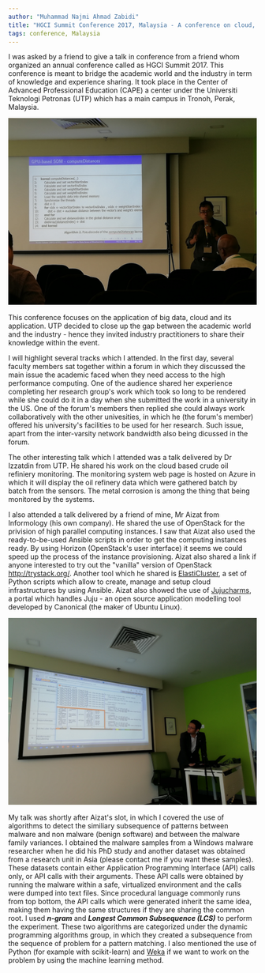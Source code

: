 ```yaml
---
author: "Muhammad Najmi Ahmad Zabidi"
title: "HGCI Summit Conference 2017, Malaysia - A conference on cloud, security and big data"
tags: conference, Malaysia
---
```


I was asked by a friend to give a talk in conference from a friend whom organized an annual conference called as HGCI Summit 2017. This conference is meant to bridge the academic world and the industry in term of knowledge and experience sharing. It took place in the Center of Advanced Professional Education (CAPE) a center under the Universiti Teknologi Petronas (UTP) which has a main campus in Tronoh, Perak, Malaysia. 

<a href="/2017/12/05/hgci-summit-2017/utp.jpg"><img src="/2017/12/05/hgci-summit-2017/utp.jpg"/></a>

This conference focuses on the application of big data, cloud and its application. UTP decided to close up the gap between the academic world and the industry - hence they invited industry practitioners to share their knowledge within the event. 

I will highlight several tracks which I attended. In the first day, several faculty members sat together within a forum in which they discussed the main issue the academic faced when they need access to the high performance computing. One of the audience shared her experience completing her research group's work which took so long to be rendered while she could do it in a day when she submitted the work in a university in the US. One of the forum's members then replied she could always work collaboratively with the other univesities, in which he (the forum's member) offered his university's facilities to be used for her research. Such issue, apart from the inter-varsity network bandwidth also being dicussed in the forum. 

The other interesting talk which I attended was a talk delivered by Dr Izzatdin from UTP. He shared his work on the cloud based crude oil refiniery monitoring. The monitoring system web page is hosted on Azure in which it will display the oil refinery data which were gathered batch by batch from the sensors. The metal corrosion is among the thing that being monitored by the systems.

I also attended a talk delivered by a friend of mine, Mr Aizat from Informology (his own company). He shared the use of OpenStack for the privision of high parallel computing instances. I saw that Aizat also used the ready-to-be-used Ansible scripts in order to get the computing instances ready. By using Horizon (OpenStack's user interface) it seems we could speed up the process of the instance provisioning. Aizat also shared a link if anyone interested to try out the "vanilla" version of OpenStack http://trystack.org/. Another tool which he shared is [ElastiCluster](https://github.com/gc3-uzh-ch/elasticluster), a set of Python scripts which allow to create, manage and setup cloud infrastructures by using Ansible.  Aizat also showed the use of [Jujucharms](https://jujucharms.com),  a portal which handles Juju - an open source application modelling tool developed by Canonical (the maker of Ubuntu Linux). 

<a href="/2017/12/05/hgci-summit-2017/aizat.jpg"><img src="/2017/12/05/hgci-summit-2017/aizat.jpg"/></a>

My talk was shortly after Aizat's slot, in which I covered the use of algorithms to detect the similiary subsequence of patterns between malware and non malware (benign software) and between the malware family variances. I obtained the malware samples from a Windows malware researcher when he did his PhD study and another dataset was obtained from a research unit in Asia (please contact me if you want these samples). These datasets contain either Application Programming Interface (API) calls only, or API calls with their arguments. These API calls were obtained by running the malware within a safe, virtualized environment and the calls were dumped into text files. Since procedural language commonly runs from top bottom, the API calls which were generated inherit the same idea, making them having the same structures if they are sharing the common root. I used ***n-gram*** and ***Longest Common Subsequence (LCS)*** to perform the experiment. These two algorithms are categorized under the dynamic programming algorithms group, in which they created a subsequence from the sequence of problem for a pattern matching. I also mentioned the use of Python (for example with scikit-learn) and [Weka](https://www.cs.waikato.ac.nz/ml/weka) if we want to work on the problem by using the machine learning method. 
